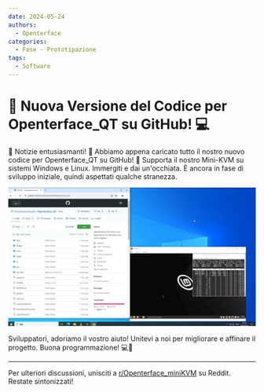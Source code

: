 ```yaml
---
date: 2024-05-24
authors:
  - Openterface
categories:
  - Fase - Prototipazione
tags:
  - Software
---
```


# 🚀 Nuova Versione del Codice per Openterface_QT su GitHub! 💻

🎉 Notizie entusiasmanti! 🎉 Abbiamo appena caricato tutto il nostro nuovo codice per Openterface_QT su GitHub! 🌟 Supporta il nostro Mini-KVM su sistemi Windows e Linux. Immergiti e dai un'occhiata. È ancora in fase di sviluppo iniziale, quindi aspettati qualche stranezza.

![openterface-qt-on-win](post-media/openterface-qt-on-win.jpg)

Sviluppatori, adoriamo il vostro aiuto! Unitevi a noi per migliorare e affinare il progetto. Buona programmazione! 💻🔧

<!-- more -->
--------

Per ulteriori discussioni, unisciti a [r/Openterface_miniKVM](https://www.reddit.com/r/Openterface_miniKVM/) su Reddit. Restate sintonizzati!